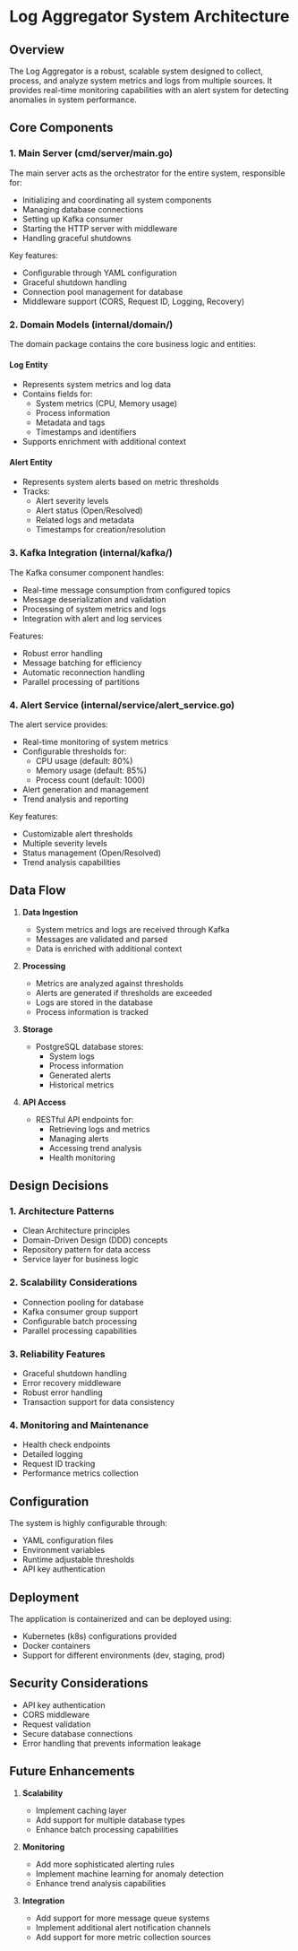 # Log Aggregator System Architecture

## Overview

The Log Aggregator is a robust, scalable system designed to collect, process, and analyze system metrics and logs from multiple sources. It provides real-time monitoring capabilities with an alert system for detecting anomalies in system performance.

## Core Components

### 1. Main Server (cmd/server/main.go)

The main server acts as the orchestrator for the entire system, responsible for:

- Initializing and coordinating all system components
- Managing database connections
- Setting up Kafka consumer
- Starting the HTTP server with middleware
- Handling graceful shutdowns

Key features:

- Configurable through YAML configuration
- Graceful shutdown handling
- Connection pool management for database
- Middleware support (CORS, Request ID, Logging, Recovery)

### 2. Domain Models (internal/domain/)

The domain package contains the core business logic and entities:

#### Log Entity

- Represents system metrics and log data
- Contains fields for:
  - System metrics (CPU, Memory usage)
  - Process information
  - Metadata and tags
  - Timestamps and identifiers
- Supports enrichment with additional context

#### Alert Entity

- Represents system alerts based on metric thresholds
- Tracks:
  - Alert severity levels
  - Alert status (Open/Resolved)
  - Related logs and metadata
  - Timestamps for creation/resolution

### 3. Kafka Integration (internal/kafka/)

The Kafka consumer component handles:

- Real-time message consumption from configured topics
- Message deserialization and validation
- Processing of system metrics and logs
- Integration with alert and log services

Features:

- Robust error handling
- Message batching for efficiency
- Automatic reconnection handling
- Parallel processing of partitions

### 4. Alert Service (internal/service/alert_service.go)

The alert service provides:

- Real-time monitoring of system metrics
- Configurable thresholds for:
  - CPU usage (default: 80%)
  - Memory usage (default: 85%)
  - Process count (default: 1000)
- Alert generation and management
- Trend analysis and reporting

Key features:

- Customizable alert thresholds
- Multiple severity levels
- Status management (Open/Resolved)
- Trend analysis capabilities

## Data Flow

1. **Data Ingestion**

   - System metrics and logs are received through Kafka
   - Messages are validated and parsed
   - Data is enriched with additional context

2. **Processing**

   - Metrics are analyzed against thresholds
   - Alerts are generated if thresholds are exceeded
   - Logs are stored in the database
   - Process information is tracked

3. **Storage**

   - PostgreSQL database stores:
     - System logs
     - Process information
     - Generated alerts
     - Historical metrics

4. **API Access**
   - RESTful API endpoints for:
     - Retrieving logs and metrics
     - Managing alerts
     - Accessing trend analysis
     - Health monitoring

## Design Decisions

### 1. Architecture Patterns

- Clean Architecture principles
- Domain-Driven Design (DDD) concepts
- Repository pattern for data access
- Service layer for business logic

### 2. Scalability Considerations

- Connection pooling for database
- Kafka consumer group support
- Configurable batch processing
- Parallel processing capabilities

### 3. Reliability Features

- Graceful shutdown handling
- Error recovery middleware
- Robust error handling
- Transaction support for data consistency

### 4. Monitoring and Maintenance

- Health check endpoints
- Detailed logging
- Request ID tracking
- Performance metrics collection

## Configuration

The system is highly configurable through:

- YAML configuration files
- Environment variables
- Runtime adjustable thresholds
- API key authentication

## Deployment

The application is containerized and can be deployed using:

- Kubernetes (k8s) configurations provided
- Docker containers
- Support for different environments (dev, staging, prod)

## Security Considerations

- API key authentication
- CORS middleware
- Request validation
- Secure database connections
- Error handling that prevents information leakage

## Future Enhancements

1. **Scalability**

   - Implement caching layer
   - Add support for multiple database types
   - Enhance batch processing capabilities

2. **Monitoring**

   - Add more sophisticated alerting rules
   - Implement machine learning for anomaly detection
   - Enhance trend analysis capabilities

3. **Integration**
   - Add support for more message queue systems
   - Implement additional alert notification channels
   - Add support for more metric collection sources
